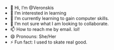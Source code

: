 - 👋 Hi, I’m @Veronskis
- 👀 I’m interested in learning
- 🌱 I’m currently learning to gain computer skills.
- 💞️ I’m not sure what I am looking to collaborate.
- 📫 How to reach me by email. lol!
- 😄 Pronouns: She/Her
- ⚡ Fun fact: I used to skate real good.

<!---
Veronskis/Veronskis is a ✨ special ✨ repository because its `README.md` (this file) appears on your GitHub profile.
You can click the Preview link to take a look at your changes.
--->

